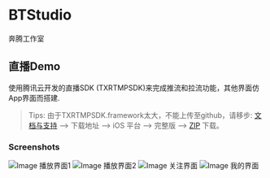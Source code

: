 # BTStudio
奔腾工作室

## 直播Demo

使用腾讯云开发的直播SDK (TXRTMPSDK)来完成推流和拉流功能，其他界面仿App界面而搭建.


> Tips: 由于TXRTMPSDK.framework太大，不能上传至github，请移步: [文档与支持](https://www.qcloud.com/document/product/454/7873#.E4.B8.8B.E8.BD.BD.E5.9C.B0.E5.9D.80) --> 下载地址 --> iOS 平台 --> 完整版 --> [ZIP](http://download-1252463788.cossh.myqcloud.com/RTMPSDKiOS2.0.5.3454.zip) 下载。

### Screenshots
![Image 播放界面1](https://github.com/wz15011015github/BTStudio/blob/LiveBroadcast/LiveForMobile/Resource/play_1.png)
![Image 播放界面2](https://github.com/wz15011015github/BTStudio/blob/LiveBroadcast/LiveForMobile/Resource/play_2.png)
![Image 关注界面](https://github.com/wz15011015github/BTStudio/blob/LiveBroadcast/LiveForMobile/Resource/follow.png)
![Image 我的界面](https://github.com/wz15011015github/BTStudio/blob/LiveBroadcast/LiveForMobile/Resource/mine.png)


